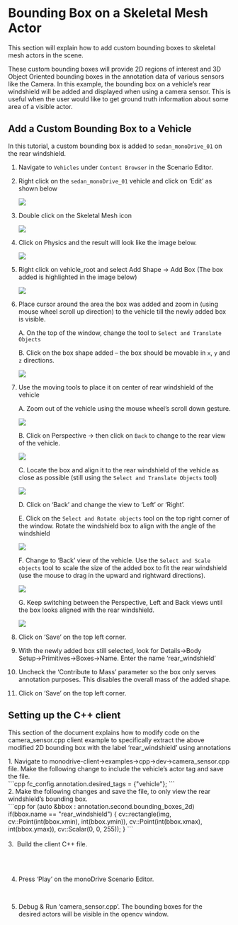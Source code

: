 # Bounding Box on a Skeletal Mesh Actor

This section will explain how to add custom bounding boxes to skeletal mesh actors 
in the scene. 

These custom bounding boxes will provide 2D regions of interest and 3D Object Oriented bounding boxes 
in the annotation data of various sensors like the Camera. 
In this example, the bounding box on a vehicle’s rear windshield will be added and displayed when using a camera sensor.
This is useful when the user would like to get ground truth information about some area of a visible actor. 

## Add a Custom Bounding Box to a Vehicle

In this tutorial, a custom bounding box is added to `sedan_monoDrive_01` on the rear windshield. 

1. Navigate to `Vehicles` under `Content Browser` in the Scenario Editor.


2. Right click on the `sedan_monoDrive_01` vehicle and click on ‘Edit’ as shown below
    <p class="img_container">
    <img class="wide_img" src="../img/sklmesh_step2.png"/>
    </p>
    
3. Double click on the Skeletal Mesh icon
    <p class="img_container">
    <img class="wide_img" src="../img/sklmesh_step3.png"/>
    </p>

4. Click on Physics and the result will look like the image below.
    <p class="img_container">
    <img class="wide_img" src="../img/sklmesh_step4.png"/>
    </p>

5. Right click on vehicle_root and select Add Shape &rarr; Add Box 
   (The box added is highlighted in the image below)
    <p class="img_container">
    <img class="wide_img" src="../img/sklmesh_step5.png"/>
    </p>

6. Place cursor around the area the box was added and zoom in (using mouse wheel scroll up direction)
   to the vehicle till the newly added box is visible.

    A.	On the top of the window, change the tool to `Select and Translate Objects`

    B.  Click on the box shape added – the box should be movable in `x`, `y` and `z` directions. 
        <p class="img_container">
        <img class="wide_img" src="../img/sklmesh_step6.png"/>
        </p>

7.	Use the moving tools to place it on center of rear windshield of the vehicle

    A.	Zoom out of the vehicle using the mouse wheel’s scroll down gesture.
        <p class="img_container">
        <img class="wide_img" src="../img/sklmesh_step7a.png"/>
        </p>

    B.	Click on Perspective &rarr; then click on `Back` to change to the rear view of the vehicle. 
        <p class="img_container">
        <img class="wide_img" src="../img/sklmesh_step7b.png"/>
        </p>

    C. Locate the box and align it to the rear windshield of the vehicle as close as possible 
        (still   using the `Select and Translate Objects` tool)
        <p class="img_container">
        <img class="wide_img" src="../img/sklmesh_step7c.png"/>
        </p>

    D.	Click on ‘Back’ and change the view to ‘Left’ or ‘Right’. 

    E.	Click on the `Select and Rotate objects` tool on the top right corner of the window. Rotate the windshield box to align with the angle of the windshield
        <p class="img_container">
        <img class="wide_img" src="../img/sklmesh_step7e.png"/>
        </p>

    F.	Change to ‘Back’ view of the vehicle. Use the `Select and Scale objects` tool to scale the size of the added box to fit the rear windshield (use the mouse to drag in the upward and rightward directions).
        <p class="img_container">
        <img class="wide_img" src="../img/sklmesh_step7f.png"/>
        </p>

    G.	Keep switching between the Perspective, Left and Back views until the box looks aligned with the rear windshield. 
        <p class="img_container">
        <img class="wide_img" src="../img/sklmesh_step7g.png"/>
        </p>

8.	Click on ‘Save’ on the top left corner. 

9.	With the newly added box still selected, look for
Details&rarr;Body Setup&rarr;Primitives&rarr;Boxes&rarr;Name.
Enter the name ‘rear_windshield’

10.	Uncheck the ‘Contribute to Mass’ parameter so the box only   serves annotation purposes. This disables the overall mass of the added shape. 

11.	Click on ‘Save’ on the top left corner. 

## Setting up the C++ client

This section of the document explains how to modify code on the camera_sensor.cpp client example to specifically extract the above modified 2D bounding box with the label ‘rear_windshield’ using annotations

<div style="display: inline-block;">
1. Navigate to monodrive-client&rarr;examples&rarr;cpp&rarr;dev&rarr;camera_sensor.cpp file. 
Make the following change to include the vehicle’s actor tag and save the file.
</div>
```cpp
    fc_config.annotation.desired_tags = {"vehicle"};
```
<div style="display: inline-block;">
2. Make the following changes and save the file, to only view the rear windshield’s bounding box.
</div>
```cpp
    for (auto &bbox : annotation.second.bounding_boxes_2d)
               if(bbox.name == "rear_windshield") {
                cv::rectangle(img, cv::Point(int(bbox.xmin), int(bbox.ymin)),
                              cv::Point(int(bbox.xmax), int(bbox.ymax)),  
                              cv::Scalar(0, 0, 255));
               }
```

<div style="white-space: pre-wrap;">
3. 	Build the client C++ file. 

4.	Press ‘Play’ on the monoDrive Scenario Editor.

5.	Debug & Run ‘camera_sensor.cpp’. The bounding boxes for the desired actors will be visible in the opencv window.
</div>